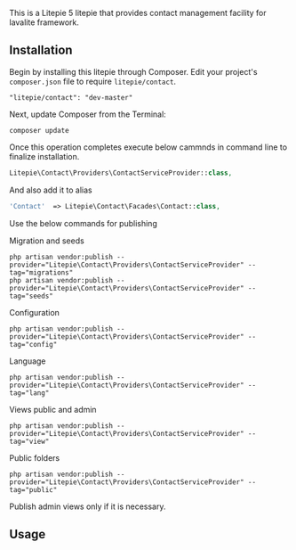 This is a Litepie 5 litepie that provides contact management facility for lavalite framework.

## Installation

Begin by installing this litepie through Composer. Edit your project's `composer.json` file to require `litepie/contact`.

    "litepie/contact": "dev-master"

Next, update Composer from the Terminal:

    composer update

Once this operation completes execute below cammnds in command line to finalize installation.

```php
Litepie\Contact\Providers\ContactServiceProvider::class,

```

And also add it to alias

```php
'Contact'  => Litepie\Contact\Facades\Contact::class,
```

Use the below commands for publishing

Migration and seeds

    php artisan vendor:publish --provider="Litepie\Contact\Providers\ContactServiceProvider" --tag="migrations"
    php artisan vendor:publish --provider="Litepie\Contact\Providers\ContactServiceProvider" --tag="seeds"

Configuration

    php artisan vendor:publish --provider="Litepie\Contact\Providers\ContactServiceProvider" --tag="config"

Language

    php artisan vendor:publish --provider="Litepie\Contact\Providers\ContactServiceProvider" --tag="lang"

Views public and admin

    php artisan vendor:publish --provider="Litepie\Contact\Providers\ContactServiceProvider" --tag="view"

Public folders

	php artisan vendor:publish --provider="Litepie\Contact\Providers\ContactServiceProvider" --tag="public"


Publish admin views only if it is necessary.

## Usage


